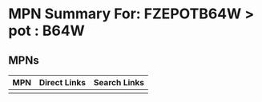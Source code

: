 



# MPN Summary For: FZEPOTB64W > pot : B64W

## MPNs
  

|MPN|Direct Links|Search Links|
| :--- | :--- | :--- |
||||

